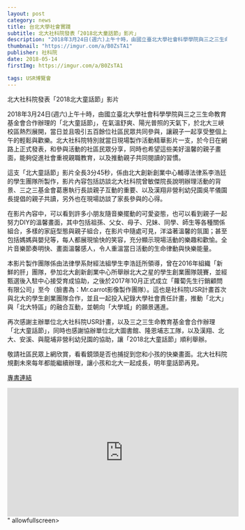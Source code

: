 ```yaml
---
layout: post
category: news
title: 台北大學社會實踐
subtitle: 北大社科院發表「2018北大童話節」影片」
description: "2018年3月24日(週六)上午十時，由國立臺北大學社會科學學院與三之三生命教育基金會合作辦理的「北大童話節」..."
thumbnail: "https://imgur.com/a/B0ZsTA1"
publisher: 社科院
date: 2018-05-14
firstImg: https://imgur.com/a/B0ZsTA1

tags: USR博覽會
---
```


北大社科院發表「2018北大童話節」影片

2018年3月24日(週六)上午十時，由國立臺北大學社會科學學院與三之三生命教育基金會合作辦理的「北大童話節」，在氣溫舒爽、陽光普照的天氣下，於北大三峽校區熱烈展開，當日並且吸引五百餘位社區民眾共同參與，讓親子一起享受整個上午的輕鬆與歡樂。北大社科院特別就當日現場製作活動精華影片一支，於今日在網路上正式發表，和參與活動的社區民眾分享，同時也希望這些美好溫馨的親子畫面，能夠促進社會重視親職教育，以及推動親子共同閱讀的習慣。

這支「北大童話節」影片全長3分45秒，係由北大創新創業中心輔導法律系李浩廷的學生團隊所製作，影片內容包括訪談北大社科院曾敏傑院長說明辦理活動的背景、三之三基金會葛惠執行長談親子互動的重要、以及漢翔非營利幼兒園吳芊儀園長提倡的親子共讀，另外也在現場訪談了家長參與的心得。

在影片內容中，可以看到許多小朋友隨音樂擺動的可愛姿態，也可以看到親子一起努力DIY的溫馨畫面，其中包括祖孫、父女、母子、兄妹、同學、師生等各種關係組合，多樣的家庭型態與親子組合，在影片中隨處可見，洋溢著溫馨的氛圍；甚至包括媽媽與嬰兒等，每人都展現愉快的笑容，充分顯示現場活動的樂趣和歡愉。全片音樂節奏明快、畫面溫馨感人，令人重溫當日活動的生命律動與快樂能量。

本影片製作團隊係由法律學系財經法組學生李浩廷所領導，曾在2016年組織「新鮮的肝」團隊，參加北大創新創業中心所舉辦北大之星的學生創業團隊競賽，並經甄選後入駐中心接受育成協助，之後於2017年10月正式成立「蘿蔔先生行銷顧問有限公司」至今（臉書為：Mr.carrot影像製作團隊）。這也是社科院USR計畫首次與北大的學生創業團隊合作，並且一起投入紀錄大學社會責任計畫，推動「北大」與「北大特區」的融合互動，並朝向「大學城」的願景邁進。

再次感謝主辦單位北大社科院USR計畫，以及三之三生命教育基金會合作辦理「北大童話節」，同時也感謝協辦單位北大圖書館、隆恩埔志工隊，以及漢翔、北大、安溪、與龍埔非營利幼兒園的協助，讓「2018北大童話節」順利舉辦。

敬請社區民眾上網欣賞，看看鏡頭是否也捕捉到您和小孩的快樂畫面。北大社科院規劃未來每年都能繼續辦理，讓小孩和北大一起成長，明年童話節再見。

<a href="https://120.126.137.109:5001/sharing/Rth4w4fgh">專書連結</a>

<iframe width="530" height="295"  src="https://www.youtube.com/embed/gHsC4ZyAt3A" frameborder="0" allow="autoplay; encrypted-media" allowfullscreen></iframe>" allowfullscreen></iframe>
